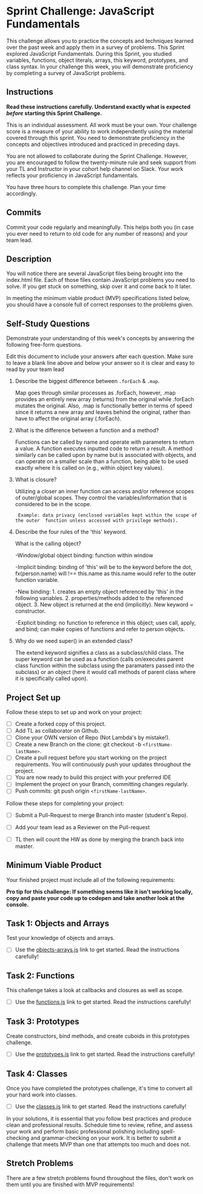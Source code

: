 # Sprint Challenge: JavaScript Fundamentals

This challenge allows you to practice the concepts and techniques learned over the past week and apply them in a survey of problems. This Sprint explored JavaScript Fundamentals. During this Sprint, you studied variables, functions, object literals, arrays, this keyword, prototypes, and class syntax. In your challenge this week, you will demonstrate proficiency by completing a survey of JavaScript problems.

## Instructions

**Read these instructions carefully. Understand exactly what is expected _before_ starting this Sprint Challenge.**

This is an individual assessment. All work must be your own. Your challenge score is a measure of your ability to work independently using the material covered through this sprint. You need to demonstrate proficiency in the concepts and objectives introduced and practiced in preceding days.

You are not allowed to collaborate during the Sprint Challenge. However, you are encouraged to follow the twenty-minute rule and seek support from your TL and Instructor in your cohort help channel on Slack. Your work reflects your proficiency in JavaScript fundamentals.

You have three hours to complete this challenge. Plan your time accordingly.

## Commits

Commit your code regularly and meaningfully. This helps both you (in case you ever need to return to old code for any number of reasons) and your team lead.

## Description

You will notice there are several JavaScript files being brought into the index.html file.  Each of those files contain JavaScript problems you need to solve.  If you get stuck on something, skip over it and come back to it later.

In meeting the minimum viable product (MVP) specifications listed below, you should have a console full of correct responses to the problems given.

## Self-Study Questions

Demonstrate your understanding of this week's concepts by answering the following free-form questions.

Edit this document to include your answers after each question. Make sure to leave a blank line above and below your answer so it is clear and easy to read by your team lead

1. Describe the biggest difference between `.forEach` & `.map`.

    Map goes through similar processes as .forEach, however, .map provides an entirely new array (returns) from the original while .forEach mutates the original. Also, .map is functionally better in terms of speed since it returns a new array and leaves behind the original, rather than have to affect the original array (.forEach).


2. What is the difference between a function and a method?

    Functions can be called by name and operate with parameters to return a value. A function executes inputted code to return a result. A method similarly can be called upon by name but is associated with objects, and can operate on a smaller scale than a function, being able to be used exactly where it is called on (e.g., within object key values). 


3. What is closure?

    Utilizing a closer an inner function can access and/or reference scopes of outer/global scopes. They control the variables/information that is considered to be in the scope.

        Example: data privacy (enclosed variables kept within the scope of the outer  function unless accessed with privilege methods).


4. Describe the four rules of the 'this' keyword.

    What is the calling object?
    
    -Window/global object binding: function within window
    
    -Implicit binding: binding of 'this' will be to the keyword before the dot, fx(person.name) will !== this.name as this.name would refer to the outer function variable.
    
    -New binding: 1. creates an empty object referenced by 'this' in the following variables. 2. properties/methods added to the referenced object. 3. New object is returned at the end (implicitly). New keyword = constructor.
    
    -Explicit binding: no function to reference in this object; uses call, apply, and bind; can make copies of functions and refer to person objects.



5. Why do we need super() in an extended class?

    The extend keyword signifies a class as a subclass/child class. The super keyword can be used as a function (calls on/executes parent class function within the subclass using the paramaters passed into the subclass) or an object (here it would call methods of parent class where it is specifically called upon).




## Project Set up

Follow these steps to set up and work on your project:

- [ ] Create a forked copy of this project.
- [ ] Add TL as collaborator on Github.
- [ ] Clone your OWN version of Repo (Not Lambda's by mistake!).
- [ ] Create a new Branch on the clone: git checkout -b `<firstName-lastName>`.
- [ ] Create a pull request before you start working on the project requirements.  You will continuously push your updates throughout the project.
- [ ] You are now ready to build this project with your preferred IDE
- [ ] Implement the project on your Branch, committing changes regularly.
- [ ] Push commits: git push origin `<firstName-lastName>`.

Follow these steps for completing your project:

- [ ] Submit a Pull-Request to merge <firstName-lastName> Branch into master (student's  Repo).
- [ ] Add your team lead as a Reviewer on the Pull-request
- [ ] TL then will count the HW as done by  merging the branch back into master.


## Minimum Viable Product

Your finished project must include all of the following requirements:

**Pro tip for this challenge: If something seems like it isn't working locally, copy and paste your code up to codepen and take another look at the console.**

## Task 1: Objects and Arrays
Test your knowledge of objects and arrays. 
* [ ] Use the [objects-arrays.js](challenges/objects-arrays.js) link to get started.  Read the instructions carefully!

## Task 2: Functions
This challenge takes a look at callbacks and closures as well as scope. 
* [ ] Use the [functions.js](challenges/functions.js) link to get started. Read the instructions carefully!

## Task 3: Prototypes
Create constructors, bind methods, and create cuboids in this prototypes challenge.
* [ ] Use the [prototypes.js](challenges/prototypes.js) link to get started. Read the instructions carefully!

## Task 4: Classes
Once you have completed the prototypes challenge, it's time to convert all your hard work into classes.
* [ ] Use the [classes.js](challenges/classes.js) link to get started. Read the instructions carefully!

In your solutions, it is essential that you follow best practices and produce clean and professional results. Schedule time to review, refine, and assess your work and perform basic professional polishing including spell-checking and grammar-checking on your work. It is better to submit a challenge that meets MVP than one that attempts too much and does not.

## Stretch Problems

There are a few stretch problems found throughout the files, don't work on them until you are finished with MVP requirements!
